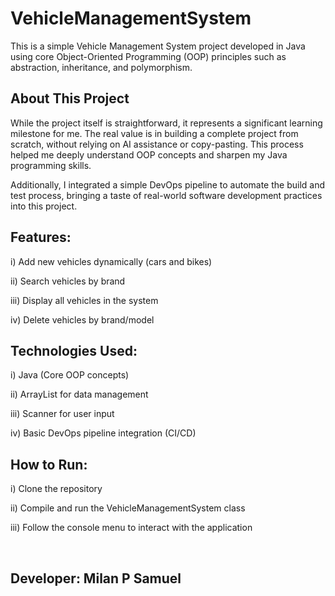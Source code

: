 # VehicleManagementSystem

This is a simple Vehicle Management System project developed in Java using core Object-Oriented Programming (OOP) principles such as abstraction, inheritance, and polymorphism.

## About This Project
While the project itself is straightforward, it represents a significant learning milestone for me. The real value is in building a complete project from scratch, without relying on AI assistance or copy-pasting. This process helped me deeply understand OOP concepts and sharpen my Java programming skills.

Additionally, I integrated a simple DevOps pipeline to automate the build and test process, bringing a taste of real-world software development practices into this project.

## Features:
i) Add new vehicles dynamically (cars and bikes)

ii) Search vehicles by brand

iii) Display all vehicles in the system

iv) Delete vehicles by brand/model

## Technologies Used:
i) Java (Core OOP concepts)

ii) ArrayList for data management

iii) Scanner for user input

iv) Basic DevOps pipeline integration (CI/CD)

## How to Run:
i) Clone the repository

ii) Compile and run the VehicleManagementSystem class

iii) Follow the console menu to interact with the application

<br>

## Developer: Milan P Samuel
